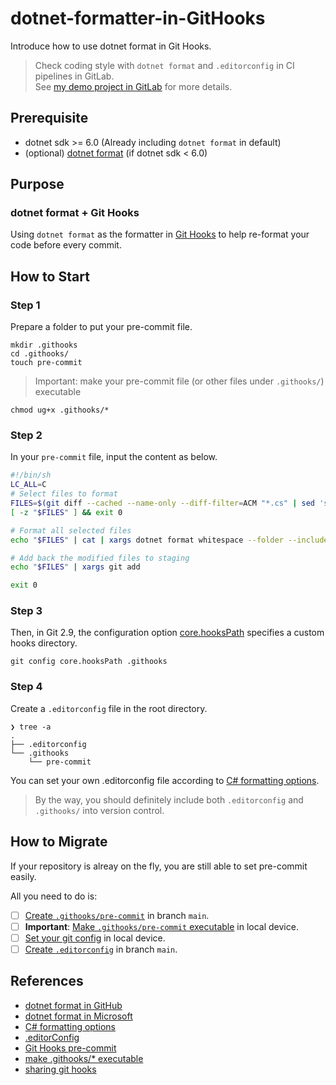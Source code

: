 # dotnet-formatter-in-GitHooks

Introduce how to use dotnet format in Git Hooks.

> Check coding style with `dotnet format` and `.editorconfig` in CI pipelines in GitLab.  
> See [my demo project in GitLab](https://gitlab.com/my-group1177/format-in-ci-demo) for more details.

## Prerequisite

- dotnet sdk >= 6.0 (Already including `dotnet format` in default)
- (optional) [dotnet format](https://github.com/dotnet/format) (if dotnet sdk < 6.0)

## Purpose

### dotnet format + Git Hooks

Using `dotnet format` as the formatter in [Git Hooks](https://git-scm.com/book/zh-tw/v2/Customizing-Git-Git-Hooks) to help re-format your code before every commit.

## How to Start

### Step 1

Prepare a folder to put your pre-commit file.

```console
mkdir .githooks
cd .githooks/
touch pre-commit
```

> Important: make your pre-commit file (or other files under `.githooks/`) executable

```console
chmod ug+x .githooks/*
```

### Step 2

In your `pre-commit` file, input the content as below.

```bash
#!/bin/sh
LC_ALL=C
# Select files to format
FILES=$(git diff --cached --name-only --diff-filter=ACM "*.cs" | sed 's| |\\ |g')
[ -z "$FILES" ] && exit 0

# Format all selected files
echo "$FILES" | cat | xargs dotnet format whitespace --folder --include

# Add back the modified files to staging
echo "$FILES" | xargs git add

exit 0
```

### Step 3

Then, in Git 2.9, the configuration option [core.hooksPath](https://git-scm.com/docs/git-config#Documentation/git-config.txt-corehooksPath) specifies a custom hooks directory.

```console
git config core.hooksPath .githooks
```

### Step 4

Create a `.editorconfig` file in the root directory.

```plain
❯ tree -a
.
├── .editorconfig
└── .githooks
    └── pre-commit
```

You can set your own .editorconfig file according to [C# formatting options](https://learn.microsoft.com/en-us/dotnet/fundamentals/code-analysis/style-rules/csharp-formatting-options).

> By the way, you should definitely include both `.editorconfig` and `.githooks/` into version control.

## How to Migrate

If your repository is alreay on the fly, you are still able to set pre-commit easily.

All you need to do is:

- [ ] [Create `.githooks/pre-commit`](#step-1) in branch `main`.
- [ ] **Important**: [Make `.githooks/pre-commit` executable](#step-1) in local device.
- [ ] [Set your git config](#step-3) in local device.
- [ ] [Create `.editorconfig`](#step-4) in branch `main`.

## References

- [dotnet format in GitHub](https://github.com/dotnet/format)
- [dotnet format in Microsoft](https://learn.microsoft.com/en-us/dotnet/core/tools/dotnet-format)
- [C# formatting options](https://learn.microsoft.com/en-us/dotnet/fundamentals/code-analysis/style-rules/csharp-formatting-options)
- [.editorConfig](https://learn.microsoft.com/en-us/dotnet/fundamentals/code-analysis/configuration-files#editorconfig)
- [Git Hooks pre-commit](https://git-scm.com/book/en/v2/Customizing-Git-Git-Hooks)
- [make .githooks/* executable](https://stackoverflow.com/questions/8598639/why-is-my-git-pre-commit-hook-not-executable-by-default)
- [sharing git hooks](https://mranderson.nl/2020/10/25/how-to-share-git-hooks/)
